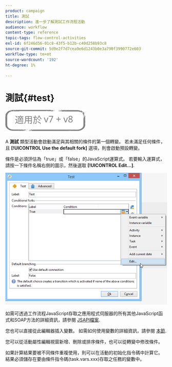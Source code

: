 ```yaml
---
product: campaign
title: 測試
description: 進一步了解測試工作流程活動
audience: workflow
content-type: reference
topic-tags: flow-control-activities
exl-id: 6f246d56-01c8-43f5-b12b-c40d258b93c8
source-git-commit: 5d9e2f7d7cea9e6d1243b0e3a790f3990772e603
workflow-type: tm+mt
source-wordcount: '192'
ht-degree: 1%

---
```


# 測試{#test}

![](../../assets/common.svg)

A **測試** 類型活動會啟動滿足與其相關的條件的第一個轉變。 若未滿足任何條件，且 **[!UICONTROL Use the default fork]** 選項，則會啟動預設轉變。

條件是必須評估為「true」或「false」的JavaScript運算式。 若要輸入運算式，請按一下條件名稱右側的圖示，然後選取 **[!UICONTROL Edit...]**.

![](assets/edit_test.png)

如需可透過工作流程JavaScript存取之應用程式伺服器的所有其他JavaScript函式和SOAP方法的詳細資訊，請參閱 [JSAPI檔案](https://experienceleague.adobe.com/developer/campaign-api/api/index.html).

您也可以直接從此編輯器插入變數。 如需如何使用變數的詳細資訊，請參閱 [本節](javascript-scripts-and-templates.md#variables).

您可以從活動屬性編輯視窗新增、刪除或排序條件，也可以從轉變中修改條件。

如果計算結果要被不同條件重複使用，則可以在活動的初始化指令碼中計算它。 結果必須儲存在要由條件指令碼(task.vars.xxx)存取之任務的變數中。
